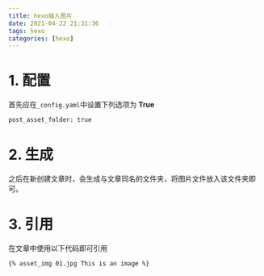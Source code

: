 ```yaml
---
title: hexo插入图片
date: 2021-04-22 21:31:36
tags: hexo
categories: [hexo]
---
```

# 1. 配置

首先应在`_config.yaml`中设置下列选项为 **True**

```bash
post_asset_folder: true
```

# 2. 生成

之后在新创建文章时，会生成与文章同名的文件夹，将图片文件放入该文件夹即可。

# 3. 引用

在文章中使用以下代码即可引用
```
{% asset_img 01.jpg This is an image %}
```

# 

